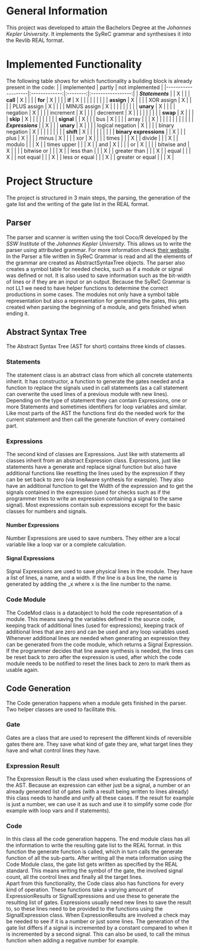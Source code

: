 # General Information

This project was developed to attain the Bachelors Degree at the *Johannes Kepler University*. It implements the SyReC grammar and synthesises it into the Revlib REAL format.

# Implemented Functionality
The following table shows for which functionality a building block is already present in the code:
|                    | implemented | partly | not implemented |
|--------------------|:-------------:|:--------:|:-----------------:|
| ***Statements***         |        | X   |            |
| **call**               | X        |   |            |
| **for**                | X        |   |            |
| **if**                 | X        |   |            |
|                    |             |        |                 |
| **assign**             | X        |   |            |
| XOR assign         | X        |   |            |
| PLUS assign        | X        |   |            |
| MINUS assign       | X        |   |            |
|                    |             |        |                 |
| **unary**              | X        |   |            |
| negation           | X        |   |            |
| increment          | X        |   |            |
| decrement          | X        |   |            |
|                    |             |        |                 |
| **swap**               | X        |   |            |
| **skip**               | X        |   |            |
|                    |             |        |                 |
| **signal**             |        | X   |            |
| bus                | X        |   |            |
| array              |        |   | X            |
|                    |             |        |                 |
|                    |             |        |                 |
| ***Expressions***        |        | X   |            |
| **unary**              | X        |   |            |
| logical negation   | X        |   |            |
| binary negation    | X        |   |            |
|                    |             |        |                 |
| **shift**              | X        |   |            |
|                    |             |        |                 |
| **binary expressions** |        | X   |            |
| plus               | X        |   |            |
| minus              | X        |   |            |
| xor                | X        |   |            |
| times              |        |   | X            |
| divide             |        |   | X            |
| modulo             |        |   | X            |
| times upper        |        |   | X            |
| and                | X        |   |            |
| or                 | X        |   |            |
| bitwise and        | X        |   |            |
| bitwise or         |        |   | X            |
| less than          |        |   | X            |
| greater than       |        |   | X            |
| equal              |        |   | X            |
| not equal          |        |   | X            |
| less or equal      |        |   | X            |
| greater or equal   |        |   | X            |

# Project Structure
The project is structured in 3 main steps, the parsing, the generation of the gate list and the writing of the gate list in the REAL format.

## Parser
The parser and scanner is written using the tool Coco/R developed by the *SSW Institute* of the *Johannes Kepler University*. This allows us to write the parser using
attributed grammar. For more information check [their website](https://ssw.jku.at/Research/Projects/Coco/). 
In the Parser a file written in SyReC Grammar is read and all the elements of the grammar are created as AbstractSyntaxTree objects. The parser also creates a symbol table for
needed checks, such as if a module or signal was defined or not. It is also used to save information such as the bit-width of lines or if they are an input or an output.
Because the SyReC Grammar is not LL1 we need to have helper functions to determine the correct productions in some cases. The modules not only have a symbol table representation
but also a representation for generating the gates, this gets created when parsing the beginning of a module, and gets finished when ending it.

## Abstract Syntax Tree
The Abstract Syntax Tree (AST for short) contains three kinds of classes.
### Statements
The statement class is an abstract class from which all concrete statements inherit. It has constructor, a function to generate the gates needed and a function to replace
the signals used in call statements (as a call statement can overwrite the used lines of a previous module with new lines).
Depending on the type of statement they can contain Expressions, one or more Statements and sometimes identifiers for loop variables and similar.
Like most parts of the AST the functions first do the needed work for the current statement and then call the generate function of every contained part.

### Expressions
The second kind of classes are Expressions. Just like with statements all classes inherit from an abstract Expression class. Expressions, just like statements have a generate
and replace signal function but also have additional functions like resetting the lines used by the expression if they can be set back to zero (via lineAware synthesis for
example). They also have an additional function to get the Width of the expression and to get the signals contained in the expression (used for checks such as if the
programmer tries to write an expression containing a signal to the same signal). Most expressions contain sub expressions except for the basic classes for numbers and signals.

#### Number Expressions
Number Expressions are used to save numbers. They either are a local variable like a loop var or a complete calculation.

#### Signal Expressions
Signal Expressions are used to save physical lines in the module. They have a list of lines, a name, and a width. If the line is a bus line, the name is generated by adding
the _x where x is the line number to the name.

### Code Module
The CodeMod class is a dataobject to hold the code representation of a module. This means saving the variables defined in the source code, keeping track of additional lines (used for expressions), keeping track of additional lines that are zero and can be used and any loop variables used. Whenever additional lines are needed when generating
an expression they can be generated from the code module, which returns a Signal Expression. If the programmer decides that line aware synthesis is needed, the lines can be
reset back to zero after the expression is used, after which the code module needs to be notified to reset the lines back to zero to mark them as usable again.
## Code Generation
The Code generation happens when a module gets finished in the parser. Two helper classes are used to facilitate this.
### Gate
Gates are a class that are used to represent the different kinds of reversible gates there are. They save what kind of gate they are, what target lines they have and what
control lines they have.
### Expression Result
The Expression Result is the class used when evaluating the Expressions of the AST. Because an expression can either just be a signal, a number or an already generated list
of gates (with a result being written to lines already) this class needs to handle and unify all these cases. If the result for example is just a number, we can use it as
such and use it to simplify some code (for example with loop vars and if statements).
### Code
In this class all the code generation happens. The end module class has all the information to write the resulting gate list to the REAL format. in this function the 
generate function is called, which in turn calls the generate function of all the sub-parts. After writing all the meta information using the Code Module class, the
gate list gets written as specified by the REAL standard. This means writing the symbol of the gate, the involved signal count, all the control lines and finally
all the target lines.  
Apart from this functionality, the Code class also has functions for every kind of operation. These functions take a varying amount of ExpressionResults or SignalExpressions
and use these to generate the resulting list of gates. Expressions usually need new lines to save the result to, so these lines need to be provided to the functions using
the SignalExpression class. When ExpressionResults are involved a check may be needed to see if it is a number or just some lines. The generation of the gate list differs
if a signal is incremented by a constant compared to when it is incremented by a second signal. This can also be used, to call the minus function when adding a negative
number for example.
